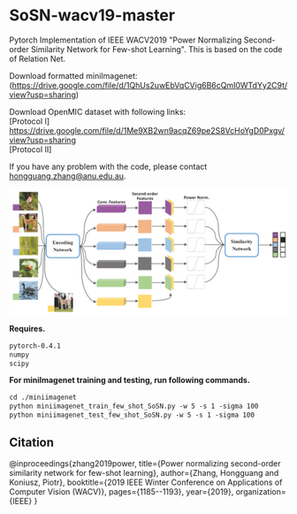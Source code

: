 # SoSN-wacv19-master

Pytorch Implementation of IEEE WACV2019 "Power Normalizing Second-order Similarity Network for Few-shot Learning".
This is based on the code of Relation Net.

Download formatted miniImagenet:<br/>
(https://drive.google.com/file/d/1QhUs2uwEbVqCVig6B6cQmI0WTdYy2C9t/view?usp=sharing)<br/>

Download OpenMIC dataset with following links:<br/>
[Protocol I] https://drive.google.com/file/d/1Me9XB2wn9acqZ69pe2S8VcHoYgD0Pxgv/view?usp=sharing<br/>
[Protocol II] 

If you have any problem with the code, please contact hongguang.zhang@anu.edu.au.

![Pipline of SoSN](docs/sosn.png)

__Requires.__
```
pytorch-0.4.1
numpy
scipy
```

__For miniImagenet training and testing, run following commands.__

```
cd ./miniimagenet
python miniimagenet_train_few_shot_SoSN.py -w 5 -s 1 -sigma 100
python miniimagenet_test_few_shot_SoSN.py -w 5 -s 1 -sigma 100
```

## Citation
@inproceedings{zhang2019power,
  title={Power normalizing second-order similarity network for few-shot learning},
  author={Zhang, Hongguang and Koniusz, Piotr},
  booktitle={2019 IEEE Winter Conference on Applications of Computer Vision (WACV)},
  pages={1185--1193},
  year={2019},
  organization={IEEE}
}
